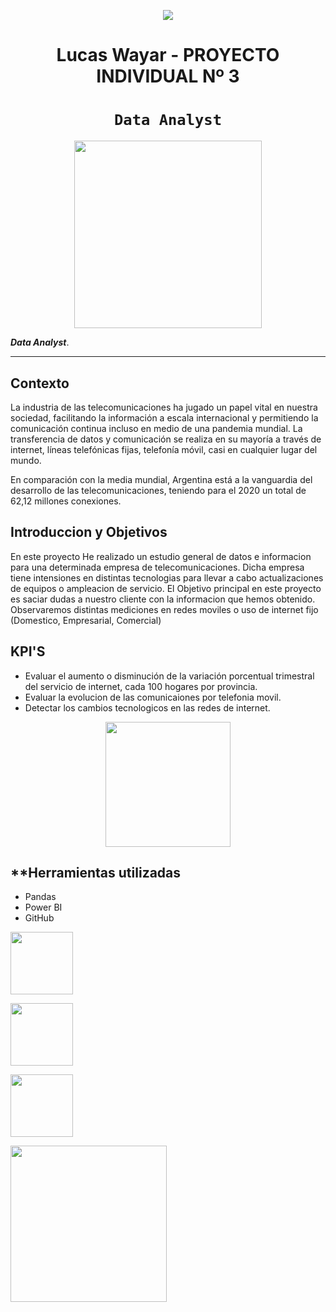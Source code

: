 <p align=center><img src=https://d31uz8lwfmyn8g.cloudfront.net/Assets/logo-henry-white-lg.png><p>

# <h1 align=center> **Lucas Wayar - PROYECTO INDIVIDUAL Nº 3** </h1>

# <h1 align=center>**`Data Analyst`**</h1>

<p align="center">
<img src="https://resizer.iproimg.com/unsafe/880x/filters:format(webp)/https://assets.iproup.com/assets/jpg/2019/12/7567.jpg"  height=300>
</p>

 ***Data Analyst***.  

<hr>  

## **Contexto**

La industria de las telecomunicaciones ha jugado un papel vital en nuestra sociedad, facilitando la información a escala internacional y permitiendo la comunicación continua incluso en medio de una pandemia mundial. La transferencia de datos y comunicación se realiza en su mayoría a través de internet, líneas telefónicas fijas, telefonía móvil, casi en cualquier lugar del mundo.

En comparación con la media mundial, Argentina está a la vanguardia del desarrollo de las telecomunicaciones, teniendo para el 2020 un total de 62,12 millones conexiones.

## **Introduccion y Objetivos**

En este proyecto He realizado un estudio general de datos e informacion para una determinada empresa de telecomunicaciones.
Dicha empresa tiene intensiones en distintas tecnologias para llevar a cabo actualizaciones de equipos o ampleacion de servicio.
El Objetivo principal en este proyecto es saciar dudas a nuestro cliente con la informacion que hemos obtenido.
Observaremos distintas mediciones en redes moviles o uso de internet fijo (Domestico, Empresarial, Comercial)

## **KPI'S**

+ Evaluar el aumento o disminución de la variación porcentual trimestral del servicio de internet, cada 100 hogares por provincia.
+ Evaluar la evolucion de las comunicaiones por telefonia movil.
+ Detectar los cambios tecnologicos en las redes de internet.


<p align=center>
<img src = 'https://atrahunt.com/wp-content/uploads/2020/07/Portada-que-es-un-KPI.png' height = 200></p>


## **Herramientas utilizadas

+ Pandas
+ Power BI
+ GitHub

<img src = 'https://user-images.githubusercontent.com/103937102/198367543-b87e0cee-4791-432f-ae78-6b1143245b81.png' height = 100></p>
<img src = 'https://datascientest.com/es/wp-content/uploads/sites/7/2020/10/power-bi-logo-1-1024x440.jpg' height = 100></p>
<img src = 'https://user-images.githubusercontent.com/103937102/198214658-cc3f4e0c-4599-4e3b-94f2-f69021d550bb.png' height = 100></p>
<img src = 'https://w10.naukri.com/mailers/2021/naukri-learning/oct/27oct/what-is-data-analyst.jpg' height=250><p>
